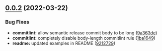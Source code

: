 ## [0.0.2](https://github.com/MaxHill/notes-cli/compare/v0.0.1...v0.0.2) (2022-03-22)


### Bug Fixes

* **commitlint:** allow semantic release commit body to be long ([9a363de](https://github.com/MaxHill/notes-cli/commit/9a363deca2955d97e54444c73b31d5fed9bc02b5))
* **commitlint:** completely disable body-length commitlint rule ([1ba1649](https://github.com/MaxHill/notes-cli/commit/1ba1649cc324ba8b10a2ff6269ef616e7d3c6c54))
* **readme:** updated examples in README ([9212729](https://github.com/MaxHill/notes-cli/commit/921272993be5b6ff3b918dbc82958c87632ebc7b))
